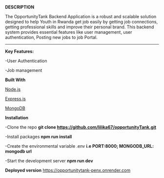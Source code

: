 **DESCRIPTION**

The OpportunityTank Backend Application is a robust and scalable solution designed to help Youth in Rwanda get job easily by getting job connections, getting professional skills and improve their personal brand. This backend system provides essential features like user management, user authentication, Posting new jobs to job Portal.

***

**Key Features:**

-User Authentication

-Job management


**Built With**

[Node.js](https://nodejs.org/en)

[Express.js](https://expressjs.com/)

[MongoDB](https://www.mongodb.com/)

**Installation**

-Clone the repo **git clone https://github.com/lilika67/opportunityTank.git**

-Install packages **npm run install**

-Create the environmental variable .env  **i.e PORT:8000; MONGODB_URL: mongodb url**

-Start the development server **npm run dev**

**Deployed version**
https://opportunitytank-penx.onrender.com






